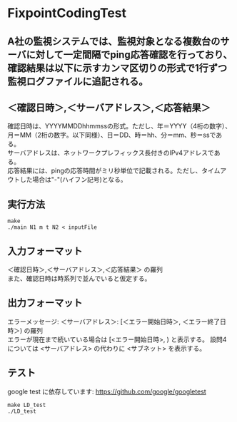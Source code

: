 # FixpointCodingTest
A社の監視システムでは、監視対象となる複数台のサーバに対して一定間隔でping応答確認を行っており、<br>
確認結果は以下に示すカンマ区切りの形式で1行ずつ監視ログファイルに追記される。<br>
-------------------------------------------------
＜確認日時＞,＜サーバアドレス＞,＜応答結果＞
-------------------------------------------------
確認日時は、YYYYMMDDhhmmssの形式。ただし、年＝YYYY（4桁の数字）、月＝MM（2桁の数字。以下同様）、日＝DD、時＝hh、分＝mm、秒＝ssである。<br>
サーバアドレスは、ネットワークプレフィックス長付きのIPv4アドレスである。<br>
応答結果には、pingの応答時間がミリ秒単位で記載される。ただし、タイムアウトした場合は"-"(ハイフン記号)となる。<br>

## 実行方法
```
make
./main N1 m t N2 < inputFile
```
## 入力フォーマット
＜確認日時＞,＜サーバアドレス＞,＜応答結果＞ の羅列<br>
また、確認日時は時系列で並んでいると仮定する。
## 出力フォーマット
エラーメッセージ: ＜サーバアドレス＞: [＜エラー開始日時＞, ＜エラー終了日時＞) の羅列<br>
エラーが現在まで続いている場合は [<エラー開始日時>, ) と表示する。
設問4については <サーバアドレス> の代わりに <サブネット> を表示する。
## テスト
google test に依存しています: https://github.com/google/googletest
```
make LD_test
./LD_test
```
